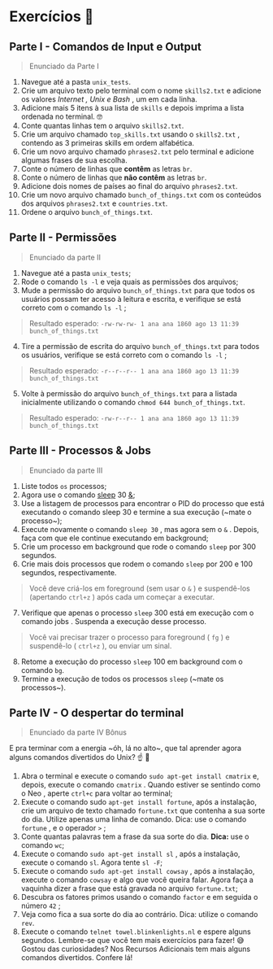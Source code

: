 # Exercícios :muscle:
## Parte I - Comandos de Input e Output
>Enunciado da Parte I

1. Navegue até a pasta `unix_tests`.
2. Crie um arquivo texto pelo terminal com o nome `skills2.txt` e adicione os valores *Internet , Unix e Bash* , um em cada linha.
3. Adicione mais 5 itens à sua lista de `skills` e depois imprima a lista ordenada no terminal. 🤓
4. Conte quantas linhas tem o arquivo `skills2.txt`.
5. Crie um arquivo chamado `top_skills.txt` usando o `skills2.txt` , contendo as 3 primeiras skills em ordem alfabética.
6. Crie um novo arquivo chamado `phrases2.txt` pelo terminal e adicione algumas frases de sua escolha.
7. Conte o número de linhas que **contêm** as letras `br`.
8. Conte o número de linhas que **não contêm** as letras `br`.
9. Adicione dois nomes de países ao final do arquivo `phrases2.txt`.
10. Crie um novo arquivo chamado `bunch_of_things.txt` com os conteúdos dos arquivos `phrases2.txt` e `countries.txt`.
11. Ordene o arquivo `bunch_of_things.txt`.  

## Parte II - Permissões
>Enunciado da parte II

1. Navegue até a pasta `unix_tests`;
2. Rode o comando `ls -l` e veja quais as permissões dos arquivos;
3. Mude a permissão do arquivo `bunch_of_things.txt` para que todos os usuários possam ter acesso à leitura e escrita, e verifique se está correto com o comando `ls -l` ;
>Resultado esperado: `-rw-rw-rw- 1 ana ana 1860 ago 13 11:39 bunch_of_things.txt`
4. Tire a permissão de escrita do arquivo `bunch_of_things.txt` para todos os usuários, verifique se está correto com o comando `ls -l` ;
> Resultado esperado: `-r--r--r-- 1 ana ana 1860 ago 13 11:39 bunch_of_things.txt`
5. Volte à permissão do arquivo `bunch_of_things.txt` para a listada inicialmente utilizando o comando `chmod 644 bunch_of_things.txt`.
>Resultado esperado: `-rw-r--r-- 1 ana ana 1860 ago 13 11:39 bunch_of_things.txt`

## Parte III - Processos & Jobs
>Enunciado da parte III

1. Liste todos `os` processos;
2. Agora use o comando [sleep](https://linux.die.net/man/3/sleep) 30 [&](https://linuxhandbook.com/run-process-background/);
3. Use a listagem de processos para encontrar o PID do processo que está executando o comando sleep 30 e termine a sua execução (~mate o processo~);
4. Execute novamente o comando `sleep 30` , mas agora sem o `&` . Depois, faça com que ele continue executando em background;
5. Crie um processo em background que rode o comando `sleep` por 300 segundos.
6. Crie mais dois processos que rodem o comando `sleep` por 200 e 100 segundos, respectivamente.
>Você deve criá-los em foreground (sem usar o `&` ) e suspendê-los (apertando `ctrl+z` ) após cada um começar a executar.
7. Verifique que apenas o processo `sleep` 300 está em execução com o comando jobs . Suspenda a execução desse processo.
>Você vai precisar trazer o processo para foreground ( `fg` ) e suspendê-lo ( `ctrl+z` ), ou enviar um sinal.
8. Retome a execução do processo `sleep` 100 em background com o comando `bg`.
9. Termine a execução de todos os processos `sleep` (~mate os processos~).

## Parte IV - O despertar do terminal
>Enunciado da parte IV Bônus

E pra terminar com a energia ~óh, lá no alto~, que tal aprender agora alguns comandos divertidos do Unix? ☝ 🎊
1. Abra o terminal e execute o comando `sudo apt-get install cmatrix` e, depois, execute o comando `cmatrix` . Quando estiver se sentindo como o Neo , aperte `ctrl+c` para voltar ao terminal;
2. Execute o comando sudo `apt-get install fortune`, após a instalação, crie um arquivo de texto chamado `fortune.txt` que contenha a sua sorte do dia. Utilize apenas uma linha de comando. Dica: use o comando `fortune` , e o operador `>` ;
3. Conte quantas palavras tem a frase da sua sorte do dia. **Dica:** use o comando `wc`;
4. Execute o comando `sudo apt-get install sl` , após a instalação, execute o comando `sl`. Agora tente `sl -F`;
5. Execute o comando `sudo apt-get install cowsay` , após a instalação, execute o comando `cowsay` e algo que você queira falar. Agora faça a vaquinha dizer a frase que está gravada no arquivo `fortune.txt`;
6. Descubra os fatores primos usando o comando `factor` e em seguida o número `42` ;
7. Veja como fica a sua sorte do dia ao contrário. Dica: utilize o comando `rev`.
8. Execute o comando `telnet towel.blinkenlights.nl` e espere alguns segundos. Lembre-se que você tem mais exercícios para fazer! 😅
Gostou das curiosidades? Nos Recursos Adicionais tem mais alguns comandos divertidos. Confere lá!